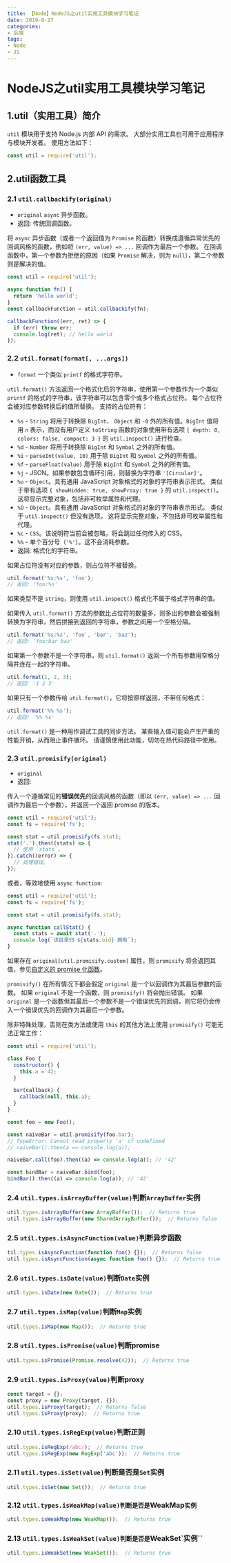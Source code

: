 ```yaml
---
title: 【Node】NodeJS之util实用工具模块学习笔记
date: 2019-8-27
categories: 
- 后端
tags: 
- Node
- JS
---
```


# NodeJS之util实用工具模块学习笔记

## 1.util（实用工具）简介

`util` 模块用于支持 Node.js 内部 API 的需求。 大部分实用工具也可用于应用程序与模块开发者。 使用方法如下：

```js
const util = require('util');
```

## 2.util函数工具

### 2.1 `util.callbackify(original)`

- `original` [<function>](http://nodejs.cn/s/ceTQa6) `async` 异步函数。
- 返回: [<function>](http://nodejs.cn/s/ceTQa6) 传统回调函数。

将 `async` 异步函数（或者一个返回值为 `Promise` 的函数）转换成遵循异常优先的回调风格的函数，例如将 `(err, value) => ...` 回调作为最后一个参数。 在回调函数中，第一个参数为拒绝的原因（如果 `Promise` 解决，则为 `null`），第二个参数则是解决的值。

```js
const util = require('util');

async function fn() {
  return 'hello world';
}
const callbackFunction = util.callbackify(fn);

callbackFunction((err, ret) => {
  if (err) throw err;
  console.log(ret); // hello world
});
```

### 2.2 `util.format(format[, ...args])`

- `format` [<string>](http://nodejs.cn/s/9Tw2bK) 一个类似 `printf` 的格式字符串。

`util.format()` 方法返回一个格式化后的字符串，使用第一个参数作为一个类似 `printf` 的格式的字符串，该字符串可以包含零个或多个格式占位符。 每个占位符会被对应参数转换后的值所替换。 支持的占位符有：

- `%s` - `String` 将用于转换除 `BigInt`、 `Object` 和 `-0` 外的所有值。`BigInt` 值将用 `n` 表示，而没有用户定义 `toString` 函数的对象使用带有选项 `{ depth: 0, colors: false, compact: 3 }` 的 `util.inspect()` 进行检查。
- `%d` - `Number` 将用于转换除 `BigInt` 和 `Symbol` 之外的所有值。
- `%i` - `parseInt(value, 10)` 用于除 `BigInt` 和 `Symbol` 之外的所有值。
- `%f` - `parseFloat(value)` 用于除 `BigInt` 和 `Symbol` 之外的所有值。
- `%j` - JSON。如果参数包含循环引用，则替换为字符串 `'[Circular]'`。
- `%o` - `Object`。具有通用 JavaScript 对象格式的对象的字符串表示形式。 类似于带有选项 `{ showHidden: true, showProxy: true }` 的 `util.inspect()`。 这将显示完整对象，包括非可枚举属性和代理。
- `%O` - `Object`。具有通用 JavaScript 对象格式的对象的字符串表示形式。 类似于 `util.inspect()` 但没有选项。 这将显示完整对象，不包括非可枚举属性和代理。
- `%c` - `CSS`。该说明符当前会被忽略，将会跳过任何传入的 CSS。
- `%%` - 单个百分号（`'%'`）。这不会消耗参数。
- 返回: [<string>](http://nodejs.cn/s/9Tw2bK) 格式化的字符串。

如果占位符没有对应的参数，则占位符不被替换。

```js
util.format('%s:%s', 'foo');
// 返回: 'foo:%s'
```

如果类型不是 `string`，则使用 `util.inspect()` 格式化不属于格式字符串的值。

如果传入 `util.format()` 方法的参数比占位符的数量多，则多出的参数会被强制转换为字符串，然后拼接到返回的字符串，参数之间用一个空格分隔。

```js
util.format('%s:%s', 'foo', 'bar', 'baz');
// 返回: 'foo:bar baz'
```

如果第一个参数不是一个字符串，则 `util.format()` 返回一个所有参数用空格分隔并连在一起的字符串。

```js
util.format(1, 2, 3);
// 返回: '1 2 3'
```

如果只有一个参数传给 `util.format()`，它将按原样返回，不带任何格式：

```js
util.format('%% %s');
// 返回: '%% %s'
```

`util.format()` 是一种用作调试工具的同步方法。 某些输入值可能会产生严重的性能开销，从而阻止事件循环。 请谨慎使用此功能，切勿在热代码路径中使用。

### 2.3 `util.promisify(original)`

- `original` [<function>](http://nodejs.cn/s/ceTQa6)
- 返回: [<function>](http://nodejs.cn/s/ceTQa6)

传入一个遵循常见的**错误优先**的回调风格的函数（即以 `(err, value) => ...` 回调作为最后一个参数），并返回一个返回 promise 的版本。

```js
const util = require('util');
const fs = require('fs');

const stat = util.promisify(fs.stat);
stat('.').then((stats) => {
  // 使用 `stats`。
}).catch((error) => {
  // 处理错误。
});
```

或者，等效地使用 `async function`:

```js
const util = require('util');
const fs = require('fs');

const stat = util.promisify(fs.stat);

async function callStat() {
  const stats = await stat('.');
  console.log(`该目录归 ${stats.uid} 拥有`);
}
```

如果存在 `original[util.promisify.custom]` 属性，则 `promisify` 将会返回其值，参见[自定义的 promise 化函数](http://nodejs.cn/s/ZBKu5J)。

`promisify()` 在所有情况下都会假定 `original` 是一个以回调作为其最后参数的函数。 如果 `original` 不是一个函数，则 `promisify()` 将会抛出错误。 如果 `original` 是一个函数但其最后一个参数不是一个错误优先的回调，则它将仍会传入一个错误优先的回调作为其最后一个参数。

除非特殊处理，否则在类方法或使用 `this` 的其他方法上使用 `promisify()` 可能无法正常工作：

```js
const util = require('util');

class Foo {
  constructor() {
    this.a = 42;
  }

  bar(callback) {
    callback(null, this.a);
  }
}

const foo = new Foo();

const naiveBar = util.promisify(foo.bar);
// TypeError: Cannot read property 'a' of undefined
// naiveBar().then(a => console.log(a));

naiveBar.call(foo).then((a) => console.log(a)); // '42'

const bindBar = naiveBar.bind(foo);
bindBar().then((a) => console.log(a)); // '42'
```

### 2.4 `util.types.isArrayBuffer(value)`判断`ArrayBuffer`实例

```js
util.types.isArrayBuffer(new ArrayBuffer());  // Returns true
util.types.isArrayBuffer(new SharedArrayBuffer());  // Returns false
```

### 2.5 `util.types.isAsyncFunction(value)`判断异步函数

```js
til.types.isAsyncFunction(function foo() {});  // Returns false
util.types.isAsyncFunction(async function foo() {});  // Returns true
```

### 2.6 `util.types.isDate(value)`判断`Date`实例

```js
util.types.isDate(new Date());  // Returns true
```

### 2.7 `util.types.isMap(value)`判断`Map`实例

```js
util.types.isMap(new Map());  // Returns true
```

### 2.8 `util.types.isPromise(value)`判断promise

```js
util.types.isPromise(Promise.resolve(42));  // Returns true
```

### 2.9 `util.types.isProxy(value)`判断proxy

```js
const target = {};
const proxy = new Proxy(target, {});
util.types.isProxy(target);  // Returns false
util.types.isProxy(proxy);  // Returns true
```

### 2.10 `util.types.isRegExp(value)`判断正则

```js
util.types.isRegExp(/abc/);  // Returns true
util.types.isRegExp(new RegExp('abc'));  // Returns true
```

### 2.11 `util.types.isSet(value)`判断是否是`Set`实例

```js
util.types.isSet(new Set());  // Returns true
```

### 2.12 `util.types.isWeakMap(value)判断是否是`WeakMap`实例`

```js
util.types.isWeakMap(new WeakMap());  // Returns true
```

### 2.13 `util.types.isWeakSet(value)判断是否是`WeakSet`实例``

```js
util.types.isWeakSet(new WeakSet());  // Returns true
```